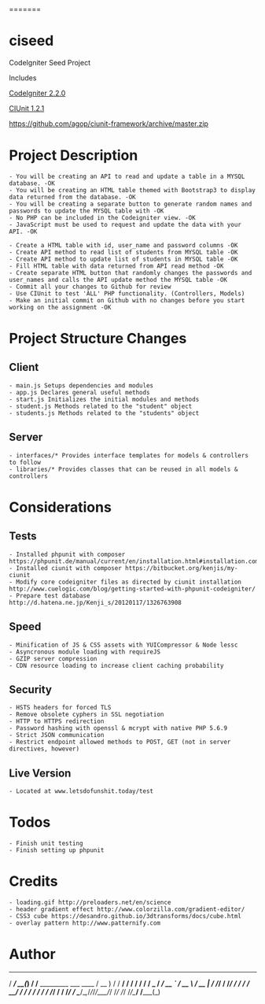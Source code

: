 =======
# ciseed

CodeIgniter Seed Project

Includes

[CodeIgniter 2.2.0](https://ellislab.com/asset/ci_download_files/CodeIgniter_2.2.0.zip)

[CIUnit 1.2.1](https://github.com/destructivecreator/ciunit-framework)

https://github.com/agop/ciunit-framework/archive/master.zip

Project Description
===================

    - You will be creating an API to read and update a table in a MYSQL database. -OK
    - You will be creating an HTML table themed with Bootstrap3 to display data returned from the database. -OK
    - You will be creating a separate button to generate random names and passwords to update the MYSQL table with -OK
    - No PHP can be included in the Codeigniter view. -OK
    - JavaScript must be used to request and update the data with your API. -OK

    - Create a HTML table with id, user_name and password columns -OK
    - Create API method to read list of students from MYSQL table -OK
    - Create API method to update list of students in MYSQL table -OK
    - Fill HTML table with data returned from API read method -OK
    - Create separate HTML button that randomly changes the passwords and user_names and calls the API update method the MYSQL table -OK
    - Commit all your changes to Github for review
    - Use CIUnit to test 'ALL' PHP functionality. (Controllers, Models)
    - Make an initial commit on Github with no changes before you start working on the assignment -OK

Project Structure Changes
=========================

Client
------

    - main.js Setups dependencies and modules
    - app.js Declares general useful methods
    - start.js Initializes the initial modules and methods
    - student.js Methods related to the "student" object
    - students.js Methods related to the "students" object

Server
------

    - interfaces/* Provides interface templates for models & controllers to follow
    - libraries/* Provides classes that can be reused in all models & controllers

Considerations
==============

Tests
-----

    - Installed phpunit with composer https://phpunit.de/manual/current/en/installation.html#installation.composer
    - Installed ciunit with composer https://bitbucket.org/kenjis/my-ciunit
    - Modify core codeigniter files as directed by ciunit installation http://www.cuelogic.com/blog/getting-started-with-phpunit-codeigniter/
    - Prepare test database http://d.hatena.ne.jp/Kenji_s/20120117/1326763908

Speed
-----

    - Minification of JS & CSS assets with YUICompressor & Node lessc
    - Asyncronous module loading with requireJS
    - GZIP server compression
    - CDN resource loading to increase client caching probability

Security
--------

    - HSTS headers for forced TLS
    - Remove obsolete cyphers in SSL negotiation
    - HTTP to HTTPS redirection
    - Password hashing with openssl & mcrypt with native PHP 5.6.9
    - Strict JSON communication
    - Restrict endpoint allowed methods to POST, GET (not in server directives, however)

Live Version
-----------

    - Located at www.letsdofunshit.today/test

Todos
=====

    - Finish unit testing
    - Finish setting up phpunit

Credits
=======

    - loading.gif http://preloaders.net/en/science
    - header gradient effect http://www.colorzilla.com/gradient-editor/
    - CSS3 cube https://desandro.github.io/3dtransforms/docs/cube.html
    - overlay pattern http://www.patternify.com

Author
======

   ______      _ ____                             ____
  / ____/_  __(_) / /__  _________ ___  ____     / __ )
 / / __/ / / / / / / _ \/ ___/ __ `__ \/ __ \   / __  |
/ /_/ / /_/ / / / /  __/ /  / / / / / / /_/ /  / /_/ /
\____/\__,_/_/_/_/\___/_/  /_/ /_/ /_/\____/  /_____(_)

